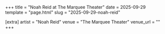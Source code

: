 +++
title = "Noah Reid at The Marquee Theater"
date = 2025-09-29
template = "page.html"
slug = "2025-09-29-noah-reid"

[extra]
artist = "Noah Reid"
venue = "The Marquee Theater"
venue_url = ""
+++
